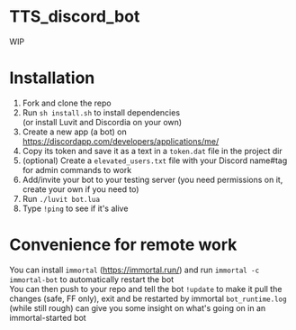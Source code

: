 # TTS_discord_bot
WIP

# Installation
1. Fork and clone the repo
2. Run ``sh install.sh`` to install dependencies  
(or install Luvit and Discordia on your own)
3. Create a new app (a bot) on https://discordapp.com/developers/applications/me/
4. Copy its token and save it as a text in a ``token.dat`` file in the project dir
5. (optional) Create a ``elevated_users.txt`` file with your Discord name#tag for admin commands to work
6. Add/invite your bot to your testing server (you need permissions on it, create your own if you need to)
7. Run ``./luvit bot.lua``
8. Type ``!ping`` to see if it's alive

# Convenience for remote work
You can install ``immortal`` (https://immortal.run/) and run ``immortal -c immortal-bot`` to automatically restart the bot  
You can then push to your repo and tell the bot ``!update`` to make it pull the changes (safe, FF only), exit and be restarted by immortal
``bot_runtime.log`` (while still rough) can give you some insight on what's going on in an immortal-started bot
